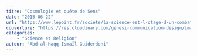 ```yaml
---
titre: "Cosmologie et quête de Sens"
date: "2015-06-22"
url: "https://www.lepoint.fr/societe/la-science-est-l-otage-d-un-combat-ideologique-05-08-2010-1224456_23.php"
couverture: "https://res.cloudinary.com/genesi-communication-design/image/upload/v1604580237/ihei/couvertures/1588497955_wvcg9m.gif"
categories:
    - "Science et Religion"
auteur: "Abd al-Haqq Ismaïl Guiderdoni"
---
```

